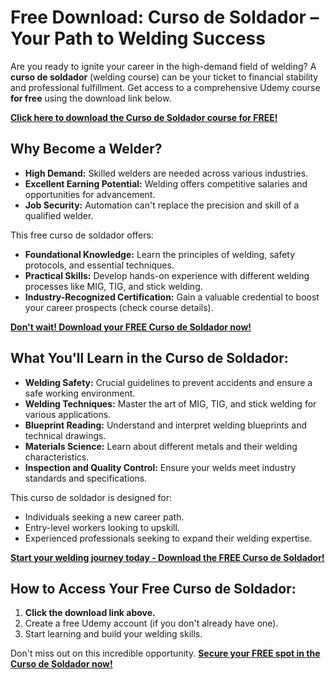 # Free Download: Curso de Soldador – Your Path to Welding Success

Are you ready to ignite your career in the high-demand field of welding? A **curso de soldador** (welding course) can be your ticket to financial stability and professional fulfillment. Get access to a comprehensive Udemy course **for free** using the download link below.

[**Click here to download the Curso de Soldador course for FREE!**](https://udemywork.com/curso-de-soldador)

## Why Become a Welder?

*   **High Demand:** Skilled welders are needed across various industries.
*   **Excellent Earning Potential:** Welding offers competitive salaries and opportunities for advancement.
*   **Job Security:** Automation can't replace the precision and skill of a qualified welder.

This free curso de soldador offers:

*   **Foundational Knowledge:** Learn the principles of welding, safety protocols, and essential techniques.
*   **Practical Skills:** Develop hands-on experience with different welding processes like MIG, TIG, and stick welding.
*   **Industry-Recognized Certification:** Gain a valuable credential to boost your career prospects (check course details).

[**Don't wait! Download your FREE Curso de Soldador now!**](https://udemywork.com/curso-de-soldador)

## What You'll Learn in the Curso de Soldador:

*   **Welding Safety:** Crucial guidelines to prevent accidents and ensure a safe working environment.
*   **Welding Techniques:** Master the art of MIG, TIG, and stick welding for various applications.
*   **Blueprint Reading:** Understand and interpret welding blueprints and technical drawings.
*   **Materials Science:** Learn about different metals and their welding characteristics.
*   **Inspection and Quality Control:** Ensure your welds meet industry standards and specifications.

This curso de soldador is designed for:

*   Individuals seeking a new career path.
*   Entry-level workers looking to upskill.
*   Experienced professionals seeking to expand their welding expertise.

[**Start your welding journey today - Download the FREE Curso de Soldador!**](https://udemywork.com/curso-de-soldador)

## How to Access Your Free Curso de Soldador:

1.  **Click the download link above.**
2.  Create a free Udemy account (if you don't already have one).
3.  Start learning and build your welding skills.

Don't miss out on this incredible opportunity. **[Secure your FREE spot in the Curso de Soldador now!](https://udemywork.com/curso-de-soldador)**
